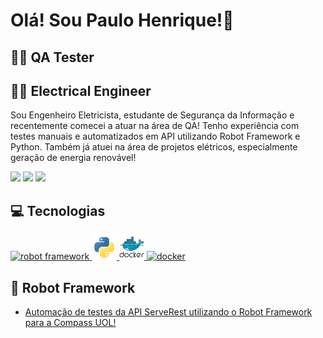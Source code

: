 # Olá! Sou Paulo Henrique!👋
## 👩‍💻 QA Tester 
## 👩‍💻 Electrical Engineer

Sou Engenheiro Eletricista, estudante de Segurança da Informação e recentemente comecei a atuar na área de QA! Tenho experiência com testes manuais e automatizados em API utilizando Robot Framework e Python. Também já atuei na área de projetos elétricos, especialmente geração de energia renovável!  

[<img src="https://img.shields.io/badge/Gmail-D14836?style=for-the-badge&logo=gmail&logoColor=white" />](mailto:paulohenriqueconte@gmail.com)
[<img src="https://img.shields.io/badge/linkedin-%230077B5.svg?&style=for-the-badge&logo=linkedin&logoColor=white" />](https://www.linkedin.com/in/phconte/)
[<img src="https://img.shields.io/badge/Telegram-2CA5E0?style=for-the-badge&logo=telegram&logoColor=white" />](https://t.me/phconte)

## 💻 Tecnologias

<p align="left"> <a href="https://robotframework.org/" target="_blank"> <img src="https://upload.wikimedia.org/wikipedia/commons/e/e4/Robot-framework-logo.png" alt="robot framework" width="40" height="40"/> </a> <a href="https://www.python.org" target="_blank"> <img src="https://raw.githubusercontent.com/devicons/devicon/master/icons/python/python-original.svg" alt="python" width="40" height="40"/> </a> <a href="https://www.docker.com/" target="_blank"> <img src="https://raw.githubusercontent.com/devicons/devicon/master/icons/docker/docker-original-wordmark.svg" alt="docker" width="40" height="40"/> </a> <a href="https://www.debian.org" target="_blank"> <img src="https://cdn.icon-icons.com/icons2/2415/PNG/512/debian_plain_logo_icon_146565.png" alt="docker" width="40" height="40"/> </a>
  
## 🤖 Robot Framework
- [Automação de testes da API ServeRest utilizando o Robot Framework para a Compass UOL!](https://github.com/phconte/RoboTron_Paulo_Conte_Compass_Projeto_Final)
